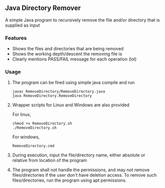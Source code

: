 ## Java Directory Remover
A simple Java program to recursively remove the file and/or directory that is supplied as input


### Features
+ Shows the files and directories that are being removed
+ Shows the working depth/descent the removing file is
+ Clearly mentions PASS/FAIL message for each operation (lol)


### Usage
1. The program can be fired using simple java compile and run
    ```
    javac RemoveDirectory/RemoveDirectory.java
    java RemoveDirectory.RemoveDirectory
    ```


1. Wrapper scripts for Linux and Windows are also provided

    For linux,
    ```
    chmod +x RemoveDirectory.sh
    ./RemoveDirectory.sh
    ```

    For windows,
    ```
    RemoveDirectory.cmd
    ```

1. During execution, input the file/directory name, either absolute or relative from location of the program

1. The program shall not handle the permissions, and may not remove files/directories if the user don't have deletion access. To remove such files/directories, run the program using apt permissions.

